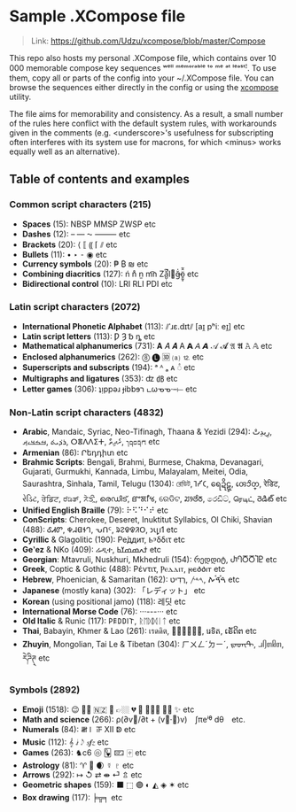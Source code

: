 
# Sample .XCompose file

> Link: https://github.com/Udzu/xcompose/blob/master/Compose

This repo also hosts my personal .XCompose file, which contains over 10 000 memorable compose key sequences ʷᵉˡˡ ᵐᵉᵐᵒʳᵃᵇˡᵉ ᵗᵒ ᵐᵉ ᵃᵗ ˡᵉᵃˢᵗꜝ. To use them, copy all or parts of the config into your ~/.XCompose file. You can browse the sequences either directly in the config or using the [xcompose](https://github.com/Udzu/xcompose/) utility.

The file aims for memorability and consistency. As a result, a small number of the rules here conflict with the default system rules, with workarounds given in the comments (e.g. \<underscore>'s usefulness for subscripting often interferes with its system use for macrons, for which \<minus> works equally well as an alternative).

## Table of contents and examples

### Common script characters (215)
* **Spaces** (15): NBSP MMSP ZWSP etc
* **Dashes** (12): – — ⁓ ⸻ etc
* **Brackets** (20): ⟨ ⟦ ⸨ ⌈ ⫽ etc
* **Bullets** (11): • ‣ ⁃ ◉ etc
* **Currency symbols** (20): ₱ ₿ ₪ etc
* **Combining diacritics** (127): ń n̊ n̫ m͡n Zǎ̺̣͆̚l⃪ğ̶̍ö̱̰̥̂̃ etc
* **Bidirectional control** (10): LRI RLI PDI etc

### Latin script characters (2072)
* **International Phonetic Alphabet** (113): ⫽ˈɹɛ.dɪt⫽ [aɪ̯ pʰiː eɪ̯] etc
* **Latin script letters** (113): Ƿ Ȝ ␢ ȵ etc
* **Mathematical alphanumerics** (731): 𝐀 𝐴 𝑨 A 𝗔 𝘈 𝘼 𝒜 𝓐 𝔄 𝕬 𝙰 𝔸 etc
* **Enclosed alphanumerics** (262): ⓼ 🅛 🆛 ⒜ ⒓ etc
* **Superscripts and subscripts** (194): ᵃ ᴬ ₐ ᴀ ◌ͣ etc
* **Multigraphs and ligatures** (353): ʣ ㏈ etc
* **Letter games** (306): ʇᴉppǝɹ ɟibbɘר டωᓀᓀ·–⟝ etc

### Non-Latin script characters (4832)
* **Arabic**, Mandaic, Syriac, Neo-Tifinagh, Thaana & Yezidi (294): ⁧رِيدِتْ⁩, ⁧ࡓࡏࡃࡉࡕ⁩, ⁧ܪܕ݁ܝܬ݁⁩, ⵔⴻⴷⴷⵉⵜ, ⁧ރެދިތް⁩, ⁧𐺎𐺩𐺋𐺨𐺕⁩ etc
* **Armenian** (86): Րեդդիտ etc
* **Brahmic Scripts**: Bengali, Brahmi, Burmese, Chakma, Devanagari, Gujarati, Gurmukhi, Kannada, Limbu, Malayalam, Meitei, Odia, Saurashtra, Sinhala, Tamil, Telugu (1304): রেডিট, 𑀭𑁂𑀟𑀺𑀝, ရေဍိဋ္, 𑄢𑄬𑄘𑄨𑄖𑄳, रेडिट, રેડિટ, ਰੇਡਿਟ, ರೆಡಿತ್, ᤖᤧᤍᤡᤳ, രെഡിട്, ꯔꯦꯗꯤꯠ, ରେଡିଟ, ꢬꢾꢞꢶꢜ, රෙඩිට්, ரெடிட், రెడిట్ etc
* **Unified English Braille** (79): ⠗⠫⠙⠊⠞ etc
* **ConScripts**: Cherokee, Deseret, Inuktitut Syllabics, Ol Chiki, Shavian (488): ᎴᏗᏛ, 𐐡𐐇𐐔𐐆𐐓, ᕃᑎᑦ, ᱨᱮᱫᱫᱤᱛ, 𐑮𐑧𐑛𐑦𐑑 etc
* **Cyrillic** & Glagolitic (190): Ре́ддит, Ⱃⰵδδιτ etc
* **Geʽez** & NKo (409): ሬዲተ, ⁧ߙߍߘߘߌߕ⁩ etc
* **Georgian**: Mtavruli, Nuskhuri, Mkhedruli (154): რედდიტ, ႰႤႣႣႨႲ etc
* **Greek**, Coptic & Gothic (488): Ρέντιτ, Ⲣⲉⲇⲇⲓⲧ, 𐍂𐌴𐌳𐌳𐌹𐍄 etc
* **Hebrew**, Phoenician, & Samaritan (162): ⁧רֶדִיט⁩, ⁧𐤓𐤃𐤕⁩, ⁧ࠓࠝࠃࠪࠕ⁩ etc
* **Japanese** (mostly kana) (302): 「レディット」 etc
* **Korean** (using positional jamo) (118): 레딧 etc
* **International Morse Code** (76): ···---··· etc
* **Old Italic** & Runic (117): 𐌓𐌄𐌃𐌃𐌉𐌕, ᚱᛖᛞᛞᛁᛏ etc
* **Thai**, Babayin, Khmer & Lao (261): เรดดิต, ᜍᜒᜇᜒᜆ᜔, រេទិត, ເຣັດິຕ etc
* **Zhuyin**, Mongolian, Tai Le & Tibetan (304): ㄏㄨㄥˊㄉㄧˊ, ᠷᠡᠳᠢᠲ, ᥘᥦᥖᥤᥖ, རེཌིཊ྄ etc

### Symbols (2892)
* **Emoji** (1518): 😉 👌🏾 🇳🇿 🫡 👉🏼 💔 🤣 🤦🏽‍♀️ 🏳️‍⚧️ ✨ etc
* **Math and science** (266): ρ(∂v⃗/∂t + (v⃗·∇)v) ∫πeⁱᶿ dθ etc.
* **Numerals** (84): 𝍸𝍷 𝍵 Ⅻ ↁ etc
* **Music** (112): 𝄞 𝅗𝅨𝅥 𝅃𝅥𝅮 𝆍𝆑𝆎 etc
* **Games** (263): ♞c6 🩡 🂽 🁖 🀄︎ etc
* **Astrology** (81): ♈ 🐉 🌒 ☿ ♇ etc
* **Arrows** (292): ↦ ↺ ⇄ ⇼ ⏎ ⇬ etc
* **Geometric shapes** (159): ⬛ ⬚ 🟣 ◐ ◭ ◈ ✶ etc
* **Box drawing** (117): ╞╦╕ etc
